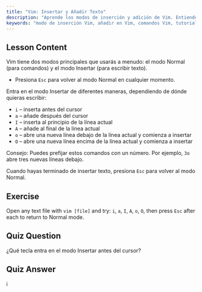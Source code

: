 ```yaml
---
title: "Vim: Insertar y Añadir Texto"
description: "Aprende los modos de inserción y adición de Vim. Entiende los comandos 'i', 'a', 'I', 'A', 'o', 'O' para una edición de texto eficiente. ¡Mejora tus habilidades con Vim ahora!"
keywords: "modo de inserción Vim, añadir en Vim, comandos Vim, tutorial Vim, editor de texto Linux, Vim para principiantes, guía Vim, Vim 'i' 'a'"
---
```


## Lesson Content

Vim tiene dos modos principales que usarás a menudo: el modo Normal (para comandos) y el modo Insertar (para escribir texto).

- Presiona `Esc` para volver al modo Normal en cualquier momento.

Entra en el modo Insertar de diferentes maneras, dependiendo de dónde quieras escribir:

- `i` – inserta antes del cursor
- `a` – añade después del cursor
- `I` – inserta al principio de la línea actual
- `A` – añade al final de la línea actual
- `o` – abre una nueva línea debajo de la línea actual y comienza a insertar
- `O` – abre una nueva línea encima de la línea actual y comienza a insertar

Consejo: Puedes prefijar estos comandos con un número. Por ejemplo, `3o` abre tres nuevas líneas debajo.

Cuando hayas terminado de insertar texto, presiona `Esc` para volver al modo Normal.

## Exercise

Open any text file with `vim [file]` and try: `i`, `a`, `I`, `A`, `o`, `O`, then press `Esc` after each to return to Normal mode.

## Quiz Question

¿Qué tecla entra en el modo Insertar antes del cursor?

## Quiz Answer

i
